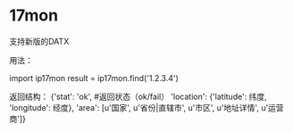 17mon
=====

支持新版的DATX

用法：

import ip17mon
result = ip17mon.find('1.2.3.4')

返回结构：
{'stat': 'ok',  #返回状态（ok/fail）
'location': {'latitude': 纬度, 'longitude': 经度}, 
'area': [u'国家', u'省份|直辖市', u'市区', u'地址详情', u'运营商']}
